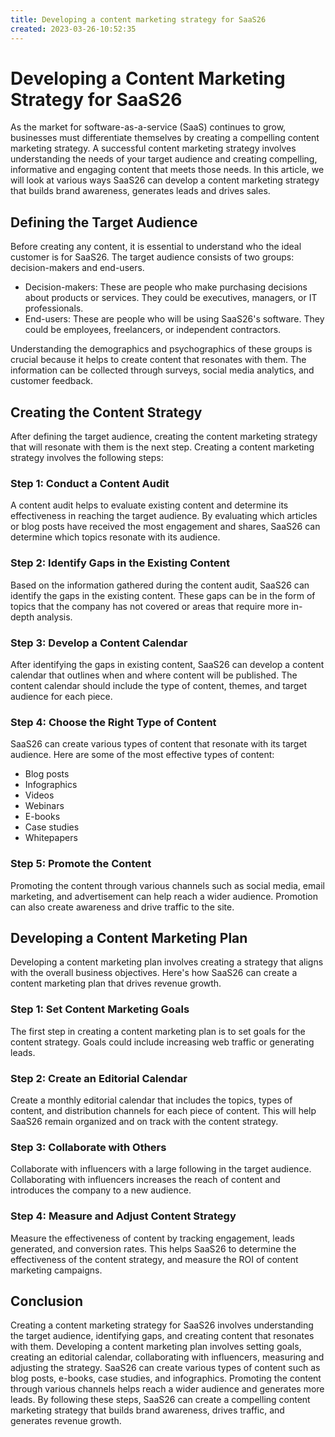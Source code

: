 ```yaml
---
title: Developing a content marketing strategy for SaaS26
created: 2023-03-26-10:52:35
---
```


# Developing a Content Marketing Strategy for SaaS26

As the market for software-as-a-service (SaaS) continues to grow, businesses must differentiate themselves by creating a compelling content marketing strategy. A successful content marketing strategy involves understanding the needs of your target audience and creating compelling, informative and engaging content that meets those needs. In this article, we will look at various ways SaaS26 can develop a content marketing strategy that builds brand awareness, generates leads and drives sales.

## Defining the Target Audience

Before creating any content, it is essential to understand who the ideal customer is for SaaS26. The target audience consists of two groups: decision-makers and end-users.

* Decision-makers: These are people who make purchasing decisions about products or services. They could be executives, managers, or IT professionals.
* End-users: These are people who will be using SaaS26's software. They could be employees, freelancers, or independent contractors.

Understanding the demographics and psychographics of these groups is crucial because it helps to create content that resonates with them. The information can be collected through surveys, social media analytics, and customer feedback.

## Creating the Content Strategy

After defining the target audience, creating the content marketing strategy that will resonate with them is the next step. Creating a content marketing strategy involves the following steps:

### Step 1: Conduct a Content Audit

A content audit helps to evaluate existing content and determine its effectiveness in reaching the target audience. By evaluating which articles or blog posts have received the most engagement and shares, SaaS26 can determine which topics resonate with its audience.

### Step 2: Identify Gaps in the Existing Content

Based on the information gathered during the content audit, SaaS26 can identify the gaps in the existing content. These gaps can be in the form of topics that the company has not covered or areas that require more in-depth analysis.

### Step 3: Develop a Content Calendar

After identifying the gaps in existing content, SaaS26 can develop a content calendar that outlines when and where content will be published. The content calendar should include the type of content, themes, and target audience for each piece.

### Step 4: Choose the Right Type of Content

SaaS26 can create various types of content that resonate with its target audience. Here are some of the most effective types of content:

* Blog posts
* Infographics
* Videos
* Webinars
* E-books
* Case studies
* Whitepapers

### Step 5: Promote the Content

Promoting the content through various channels such as social media, email marketing, and advertisement can help reach a wider audience. Promotion can also create awareness and drive traffic to the site. 

## Developing a Content Marketing Plan 

Developing a content marketing plan involves creating a strategy that aligns with the overall business objectives. Here's how SaaS26 can create a content marketing plan that drives revenue growth.

### Step 1: Set Content Marketing Goals

The first step in creating a content marketing plan is to set goals for the content strategy. Goals could include increasing web traffic or generating leads.

### Step 2: Create an Editorial Calendar 

Create a monthly editorial calendar that includes the topics, types of content, and distribution channels for each piece of content. This will help SaaS26 remain organized and on track with the content strategy.

### Step 3: Collaborate with Others 

Collaborate with influencers with a large following in the target audience. Collaborating with influencers increases the reach of content and introduces the company to a new audience.

### Step 4: Measure and Adjust Content Strategy

Measure the effectiveness of content by tracking engagement, leads generated, and conversion rates. This helps SaaS26 to determine the effectiveness of the content strategy, and measure the ROI of content marketing campaigns. 

## Conclusion

Creating a content marketing strategy for SaaS26 involves understanding the target audience, identifying gaps, and creating content that resonates with them. Developing a content marketing plan involves setting goals, creating an editorial calendar, collaborating with influencers, measuring and adjusting the strategy. SaaS26 can create various types of content such as blog posts, e-books, case studies, and infographics. Promoting the content through various channels helps reach a wider audience and generates more leads. By following these steps, SaaS26 can create a compelling content marketing strategy that builds brand awareness, drives traffic, and generates revenue growth.
